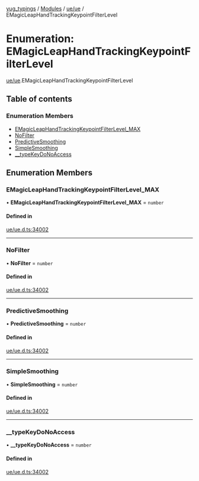 [yug_typings](../README.md) / [Modules](../modules.md) / [ue/ue](../modules/ue_ue.md) / EMagicLeapHandTrackingKeypointFilterLevel

# Enumeration: EMagicLeapHandTrackingKeypointFilterLevel

[ue/ue](../modules/ue_ue.md).EMagicLeapHandTrackingKeypointFilterLevel

## Table of contents

### Enumeration Members

- [EMagicLeapHandTrackingKeypointFilterLevel\_MAX](ue_ue.EMagicLeapHandTrackingKeypointFilterLevel.md#emagicleaphandtrackingkeypointfilterlevel_max)
- [NoFilter](ue_ue.EMagicLeapHandTrackingKeypointFilterLevel.md#nofilter)
- [PredictiveSmoothing](ue_ue.EMagicLeapHandTrackingKeypointFilterLevel.md#predictivesmoothing)
- [SimpleSmoothing](ue_ue.EMagicLeapHandTrackingKeypointFilterLevel.md#simplesmoothing)
- [\_\_typeKeyDoNoAccess](ue_ue.EMagicLeapHandTrackingKeypointFilterLevel.md#__typekeydonoaccess)

## Enumeration Members

### EMagicLeapHandTrackingKeypointFilterLevel\_MAX

• **EMagicLeapHandTrackingKeypointFilterLevel\_MAX** = `number`

#### Defined in

[ue/ue.d.ts:34002](https://github.com/YugMetaverse/yug_typings/blob/25cad34/ue/ue.d.ts#L34002)

___

### NoFilter

• **NoFilter** = `number`

#### Defined in

[ue/ue.d.ts:34002](https://github.com/YugMetaverse/yug_typings/blob/25cad34/ue/ue.d.ts#L34002)

___

### PredictiveSmoothing

• **PredictiveSmoothing** = `number`

#### Defined in

[ue/ue.d.ts:34002](https://github.com/YugMetaverse/yug_typings/blob/25cad34/ue/ue.d.ts#L34002)

___

### SimpleSmoothing

• **SimpleSmoothing** = `number`

#### Defined in

[ue/ue.d.ts:34002](https://github.com/YugMetaverse/yug_typings/blob/25cad34/ue/ue.d.ts#L34002)

___

### \_\_typeKeyDoNoAccess

• **\_\_typeKeyDoNoAccess** = `number`

#### Defined in

[ue/ue.d.ts:34002](https://github.com/YugMetaverse/yug_typings/blob/25cad34/ue/ue.d.ts#L34002)
